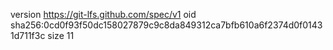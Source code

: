 version https://git-lfs.github.com/spec/v1
oid sha256:0cd0f93f50dc158027879c9c8da849312ca7bfb610a6f2374d0f01431d711f3c
size 11
